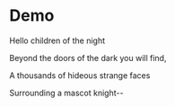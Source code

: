 # Demo

Hello children of the night

Beyond the doors of the dark you will find,

A thousands of hideous strange faces 

Surrounding a mascot knight--
